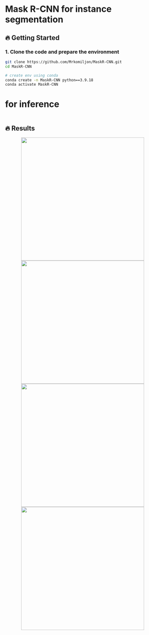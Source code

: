 # Mask R-CNN for instance segmentation
## 🔥 Getting Started
### 1. Clone the code and prepare the environment
```bash
git clone https://github.com/Mrkomiljon/MaskR-CNN.git
cd MaskR-CNN

# create env using conda
conda create -n MaskR-CNN python==3.9.18
conda activate MaskR-CNN
```
# for inference
```bash

```
## 🔥 Results

<div align="center">
  <img src="https://github.com/user-attachments/assets/26f3c53b-e89b-4680-81ab-326591c90754" width="400" />
  <img src="https://github.com/user-attachments/assets/e008cd28-ea74-4266-8c52-44226ad072e4" width="400" />
</div>

<div align="center">
  <img src="https://github.com/user-attachments/assets/a3d412e6-7ad3-415d-816d-d1e4d022cc27" width="400" />
  <img src="https://github.com/user-attachments/assets/65caf319-8c4f-4c1f-a794-a9aa1143bfe0" width="400" />
</div>




